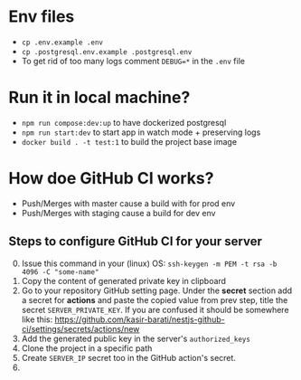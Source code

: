 # Env files

- `cp .env.example .env`
- `cp .postgresql.env.example .postgresql.env`
- To get rid of too many logs comment `DEBUG=*` in the `.env` file

# Run it in local machine?

- `npm run compose:dev:up` to have dockerized postgresql
- `npm run start:dev` to start app in watch mode + preserving logs
- `docker build . -t test:1` to build the project base image

# How doe GitHub CI works?

- Push/Merges with master cause a build with for prod env
- Push/Merges with staging cause a build for dev env

## Steps to configure GitHub CI for your server

0. Issue this command in your (linux) OS: `ssh-keygen -m PEM -t rsa -b 4096 -C "some-name"`
1. Copy the content of generated private key in clipboard
2. Go to your repository GitHub setting page. Under the **secret** section add a secret for **actions** and paste the copied value from prev step, title the secret `SERVER_PRIVATE_KEY`. If you are confused it should be somewhere like this: https://github.com/kasir-barati/nestjs-github-ci/settings/secrets/actions/new
3. Add the generated public key in the server's `authorized_keys`
4. Clone the project in a specific path
5. Create `SERVER_IP` secret too in the GitHub action's secret.
6.
